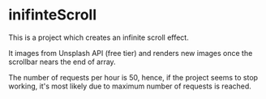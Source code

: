 # inifinteScroll

This is a project which creates an infinite scroll effect.

It images from Unsplash API (free tier) and renders new images once the scrollbar nears the end of array.

The number of requests per hour is 50, hence, if the project seems to stop working, it's most likely due to maximum number of requests is reached.

